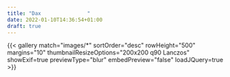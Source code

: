 ```yaml
---
title: "Dax               "
date: 2022-01-10T14:36:54+01:00
draft: true
---
```


{{< gallery match="images/*" sortOrder="desc" rowHeight="500" margins="10" thumbnailResizeOptions="200x200 q90 Lanczos" showExif=true previewType="blur" embedPreview="false" loadJQuery=true >}}
